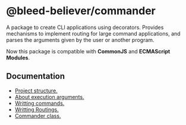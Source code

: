 # @bleed-believer/commander

A package to create CLI applications using decorators. Provides mechanisms to implement routing for large command applications, and parses the arguments given by the user or another program.

Now this package is compatible with __CommonJS__ and __ECMAScript Modules__.

## Documentation
- [Project structure.](/dctos/commander/folder-structure.md)
- [About execution arguments.](/dctos/commander/execution-arguments.md)
- [Writting commands.](/dctos/commander/commands.md)
- [Writting Routings.](/dctos/commander/routing.md)
- [Commander class.](/dctos/commander/commander.md)